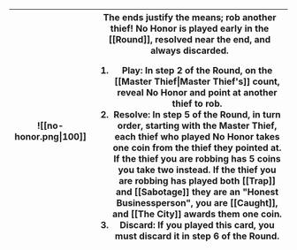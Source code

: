 |![[no-honor.png\|100]]|The ends justify the means; rob another thief! **No Honor** is played early in the [[Round]], resolved near the end, and always discarded.<ol><li>Play: In step 2 of the **Round**, on the [[Master Thief\|Master Thief's]] count, reveal **No Honor** and point at another thief to rob.</li><li>Resolve: In step 5 of the **Round**, in turn order, starting with the **Master Thief**, each thief who played **No Honor** takes one coin from the thief they pointed at. If the thief you are robbing has 5 coins you take two instead. If the thief you are robbing has played both [[Trap]] and [[Sabotage]] they are an **"Honest Businessperson"**, you are [[Caught]], and [[The City]] awards them one coin.</li><li>Discard: If you played this card, you must discard it in step 6 of the **Round**.</li></ol>|
|-|-|